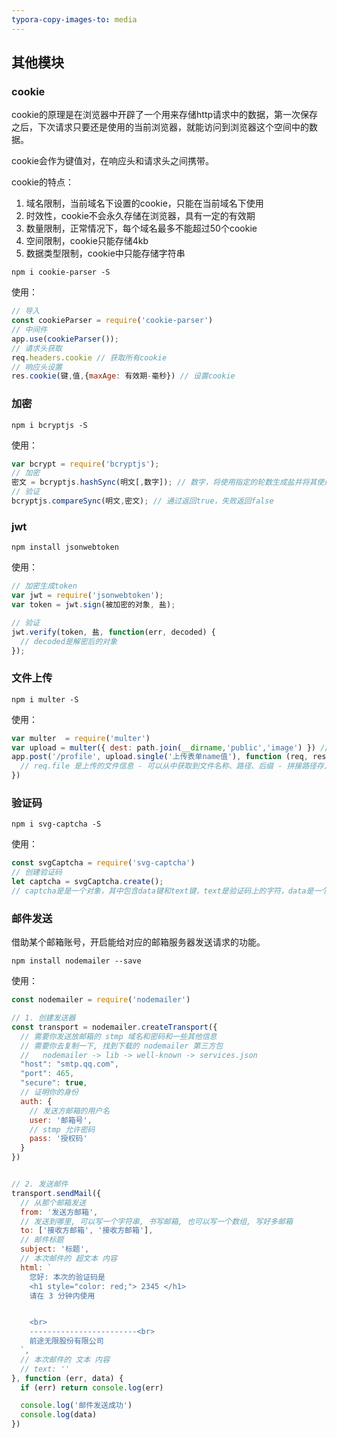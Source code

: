 ```yaml
---
typora-copy-images-to: media
---
```

## 其他模块

### cookie

cookie的原理是在浏览器中开辟了一个用来存储http请求中的数据，第一次保存之后，下次请求只要还是使用的当前浏览器，就能访问到浏览器这个空间中的数据。

cookie会作为键值对，在响应头和请求头之间携带。

cookie的特点：

1. 域名限制，当前域名下设置的cookie，只能在当前域名下使用
2. 时效性，cookie不会永久存储在浏览器，具有一定的有效期
3. 数量限制，正常情况下，每个域名最多不能超过50个cookie
4. 空间限制，cookie只能存储4kb
5. 数据类型限制，cookie中只能存储字符串

```shell
npm i cookie-parser -S
```

使用：

```js
// 导入
const cookieParser = require('cookie-parser')
// 中间件
app.use(cookieParser());
// 请求头获取
req.headers.cookie // 获取所有cookie
// 响应头设置
res.cookie(键,值,{maxAge: 有效期-毫秒}) // 设置cookie
```

### 加密

```shell
npm i bcryptjs -S
```

使用：

```js
var bcrypt = require('bcryptjs');
// 加密
密文 = bcryptjs.hashSync(明文[,数字]); // 数字，将使用指定的轮数生成盐并将其使用。推荐 10
// 验证
bcryptjs.compareSync(明文,密文); // 通过返回true，失败返回false
```

### jwt

```shell
npm install jsonwebtoken
```

使用：

```js
// 加密生成token
var jwt = require('jsonwebtoken');
var token = jwt.sign(被加密的对象, 盐);

// 验证
jwt.verify(token, 盐, function(err, decoded) {
  // decoded是解密后的对象
});
```

### 文件上传

```shell
npm i multer -S
```

使用：

```js
var multer  = require('multer')
var upload = multer({ dest: path.join(__dirname,'public','image') }) // 指定上传的文件路径
app.post('/profile', upload.single('上传表单name值'), function (req, res, next) {
  // req.file 是上传的文件信息 - 可以从中获取到文件名称、路径、后缀 - 拼接路径存入mongodb
})
```

### 验证码

```shell
npm i svg-captcha -S
```

使用：

```js
const svgCaptcha = require('svg-captcha')
// 创建验证码
let captcha = svgCaptcha.create();
// captcha是是一个对象，其中包含data键和text键，text是验证码上的字符，data是一个svg标签直接可以显示为一张图片
```

### 邮件发送

借助某个邮箱账号，开启能给对应的邮箱服务器发送请求的功能。


```shell
npm install nodemailer --save
```

使用：

```js
const nodemailer = require('nodemailer')

// 1. 创建发送器
const transport = nodemailer.createTransport({
  // 需要你发送放邮箱的 stmp 域名和密码和一些其他信息
  // 需要你去复制一下, 找到下载的 nodemailer 第三方包
  //   nodemailer -> lib -> well-known -> services.json
  "host": "smtp.qq.com",
  "port": 465,
  "secure": true,
  // 证明你的身份
  auth: {
    // 发送方邮箱的用户名
    user: '邮箱号',
    // stmp 允许密码
    pass: '授权码'
  }
})


// 2. 发送邮件
transport.sendMail({
  // 从那个邮箱发送
  from: '发送方邮箱',
  // 发送到哪里, 可以写一个字符串, 书写邮箱, 也可以写一个数组, 写好多邮箱
  to: ['接收方邮箱', '接收方邮箱'],
  // 邮件标题
  subject: '标题',
  // 本次邮件的 超文本 内容
  html: `
    您好: 本次的验证码是
    <h1 style="color: red;"> 2345 </h1>
    请在 3 分钟内使用


    <br>
    ------------------------<br>
    前途无限股份有限公司
  `,
  // 本次邮件的 文本 内容
  // text: ''
}, function (err, data) {
  if (err) return console.log(err)

  console.log('邮件发送成功')
  console.log(data)
})
```
